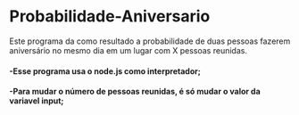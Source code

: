 # Probabilidade-Aniversario
Este programa da como resultado a probabilidade de duas pessoas fazerem aniversário  no mesmo dia em um lugar com X pessoas reunidas.

#### -Esse programa usa o __node.js__ como interpretador;

#### -Para mudar o número de pessoas reunidas, é só mudar o valor da variavel __input__;
